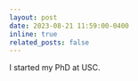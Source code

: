 ```yaml
---
layout: post
date: 2023-08-21 11:59:00-0400
inline: true
related_posts: false
---
```


I started my PhD at USC.
